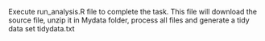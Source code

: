 Execute run_analysis.R file to complete the task. This file will download the source file, unzip it in Mydata folder, process all files and generate a tidy data set tidydata.txt
